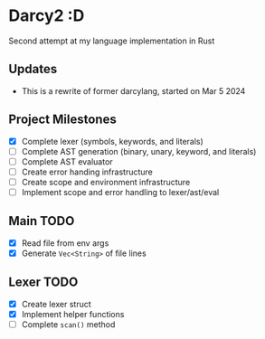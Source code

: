 # Darcy2 :D
Second attempt at my language implementation in Rust

## Updates
- This is a rewrite of former darcylang, started on Mar 5 2024

## Project Milestones
- [x] Complete lexer (symbols, keywords, and literals)
- [ ] Complete AST generation (binary, unary, keyword, and literals)
- [ ] Complete AST evaluator
- [ ] Create error handing infrastructure
- [ ] Create scope and environment infrastructure
- [ ] Implement scope and error handling to lexer/ast/eval

## Main TODO
- [x] Read file from env args
- [x] Generate `Vec<String>` of file lines

## Lexer TODO
- [x] Create lexer struct
- [x] Implement helper functions
- [ ] Complete `scan()` method